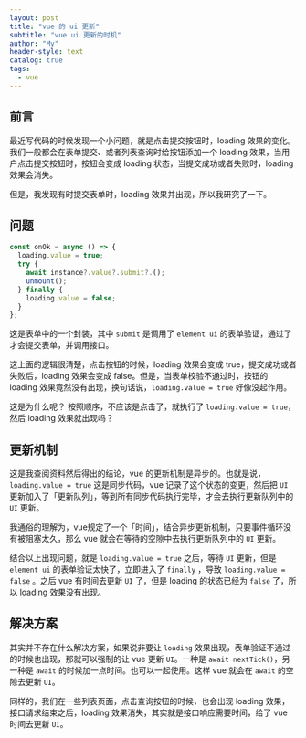 ```yaml
---
layout: post
title: "vue 的 ui 更新"
subtitle: "vue ui 更新的时机"
author: "My"
header-style: text
catalog: true
tags:
  - vue
---
```


## 前言

最近写代码的时候发现一个小问题，就是点击提交按钮时，loading 效果的变化。我们一般都会在表单提交、或者列表查询时给按钮添加一个 loading 效果，当用户点击提交按钮时，按钮会变成 loading 状态，当提交成功或者失败时，loading 效果会消失。

但是，我发现有时提交表单时，loading 效果并出现，所以我研究了一下。

## 问题

```ts
const onOk = async () => {
  loading.value = true;
  try {
    await instance?.value?.submit?.();
    unmount();
  } finally {
    loading.value = false;
  }
};
```

这是表单中的一个封装，其中 `submit` 是调用了 `element ui` 的表单验证，通过了才会提交表单，并调用接口。

这上面的逻辑很清楚，点击按钮的时候，loading 效果会变成 true，提交成功或者失败后，loading 效果会变成 false。但是，当表单校验不通过时，按钮的 loading 效果竟然没有出现，换句话说，`loading.value = true` 好像没起作用。

这是为什么呢？ 按照顺序，不应该是点击了，就执行了 `loading.value = true`，然后 loading 效果就出现吗？

## 更新机制

这是我查阅资料然后得出的结论，vue 的更新机制是异步的。也就是说，`loading.value = true` 这是同步代码，vue 记录了这个状态的变更，然后把 `UI` 更新加入了「更新队列」，等到所有同步代码执行完毕，才会去执行更新队列中的 `UI` 更新。

我通俗的理解为，vue规定了一个「时间」，结合异步更新机制，只要事件循环没有被阻塞太久，那么 vue 就会在等待的空隙中去执行更新队列中的 `UI` 更新。

结合以上出现问题，就是 `loading.value = true` 之后，等待 `UI` 更新，但是 `element ui` 的表单验证太快了，立即进入了 `finally` ，导致 `loading.value = false` 。之后 vue 有时间去更新 `UI` 了，但是 loading 的状态已经为 `false` 了，所以 loading 效果没有出现。

## 解决方案

其实并不存在什么解决方案，如果说非要让 `loading` 效果出现，表单验证不通过的时候也出现，那就可以强制的让 vue 更新 `UI`。一种是 `await nextTick()`，另一种是 `await` 的时候加一点时间。也可以一起使用。这样 vue 就会在 `await` 的空隙去更新 `UI`。

同样的，我们在一些列表页面，点击查询按钮的时候，也会出现 loading 效果，接口请求结束之后，loading 效果消失，其实就是接口响应需要时间，给了 vue 时间去更新 `UI`。